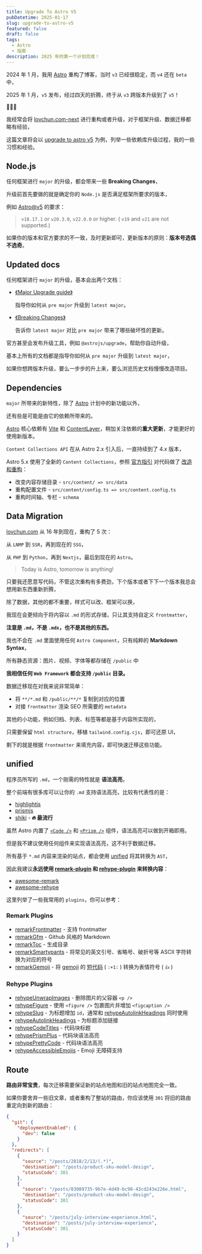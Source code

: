 ```yaml
---
title: Upgrade To Astro V5
pubDatetime: 2025-01-17
slug: upgrade-to-astro-v5
featured: false
draft: false
tags:
  - Astro
  - 指南
description: 2025 年的第一个计划完成！
---
```


2024 年 1 月，我用 [Astro](https://astro.build/) 重构了博客，当时 `v3` 已经很稳定，而 `v4` 还在 `beta` 中，

2025 年 1 月，`v5` 发布，经过四天的折腾，终于从 `v3` 跨版本升级到了 `v5`！

🎉🎉🎉

我经常会将 [lovchun.com-next](https://github.com/PassionZale/lovchun.com-next) 进行重构或者升级，对于框架升级、数据迁移都略有经验，

这篇文章将会以 [upgrade to astro v5](https://github.com/PassionZale/lovchun.com-next/pull/98) 为例，列举一些依赖库升级过程，我的一些习惯和经验。

## Node.js

任何框架进行 `major` 的升级，都会带来一些 **Breaking Changes**，

升级前首先要做的就是确定你的 `Node.js` 是否满足框架所要求的版本，

例如 [Astro@v5](https://astro.build/) 的要求：

> `v18.17.1` or `v20.3.0`, `v22.0.0` or higher. ( `v19` and `v21` are not supported.)

如果你的版本和官方要求的不一致，及时更新即可，更新版本的原则：**版本号选偶不选奇**。

## Updated docs

任何框架进行 `major` 的升级，基本会出两个文档：

- [《Major Upgrade guide》](https://docs.astro.build/en/guides/upgrade-to/v5/)

  指导你如何从 `pre major` 升级到 `latest major`。

- [《Breaking Changes》](https://docs.astro.build/en/guides/upgrade-to/v5/#breaking-changes)

  告诉你 `latest major` 对比 `pre major` 带来了哪些破坏性的更新。

官方甚至会发布升级工具，例如 `@astrojs/upgrade`，帮助你自动升级，

基本上所有的文档都是指导你如何从 `pre major` 升级到 `latest major`，

如果你想跨版本升级，要么一步步的升上来，要么浏览历史文档慢慢改造项目。

## Dependencies

`major` 所带来的新特性，除了 [Astro](https://astro.build/) 计划中的新功能以外，

还有些是可能是由它的依赖所带来的。

[Astro](https://astro.build/) 核心依赖有 [Vite](https://vite.dev/) 和 [ContentLayer](https://contentlayer.dev/)，稍加关注依赖的**重大更新**，才能更好的使用新版本。

`Content Collections API` 在从 Astro 2.x 引入后，一直持续到了 4.x 版本，

Astro 5.x 使用了全新的 `Content Collections`，参照 [官方指引](https://docs.astro.build/en/guides/upgrade-to/v5/#legacy-v20-content-collections-api) 对代码做了 [改造和重构](https://github.com/PassionZale/lovchun.com-next/commit/7053f35a8889aaa09ff51c96229051564b6e9bb5)：

- 改变内容存储目录 - `src/content/ => src/data`
- 重构配置文件 - `src/content/config.ts => src/content.config.ts`
- 重构时间轴、专栏 - `schema`

## Data Migration

[lovchun.com](https://www.lovchun.com) 从 16 年到现在，重构了 5 次：

从 `LNMP` 到 `SSR`，再到现在的 `SSG`，

从 `PHP` 到 `Python`，再到 `Nextjs`，最后到现在的 `Astro`。

> Today is Astro, tomorrow is anything!

只要我还愿意写代码，不管这次重构有多费劲，下个版本或者下下一个版本我总会想用新东西重新折腾，

除了数据，其他的都不重要，样式可以改、框架可以换，

我现在会更倾向于将内容以 `.md` 的形式存储，只让其支持自定义 `frontmatter`，

**注意是 `.md`，不是 `.mdx`，也不是其他的东西。**

我也不会在 `.md` 里面使用任何 `Astro Component`，只有纯粹的 **Markdown Syntax**，

所有静态资源：图片、视频、字体等都存储在 `/public` 中

**我相信任何 `Web Framework` 都会支持 `/public` 目录。**

数据迁移现在对我来说非常简单：

- 将 `**/*.md` 和 `/public/**/*` 复制到对应的位置
- 对接 `frontmatter` 渲染 SEO 所需要的 `metadata`

其他的小功能，例如归档、列表、标签等都是基于内容所实现的，

只需要保留 `html structure`，移植 `tailwind.config.cjs`，即可还原 UI，

剩下的就是根据 `frontmatter` 来填充内容，即可快速迁移这些功能。

## unified

程序员所写的 `.md`，一个刚需的特性就是 **语法高亮**，

整个前端有很多库可以让你的 `.md` 支持语法高亮，比较有代表性的是：

- [highlightjs](https://highlightjs.org/)
- [prismjs](https://prismjs.com/)
- [shiki](https://shiki.style/) - **🔥 最流行**

虽然 Astro 内置了 [`<Code />`](https://docs.astro.build/en/guides/syntax-highlighting/#code-) 和 [`<Prism />`](https://docs.astro.build/en/guides/syntax-highlighting/#prism-) 组件，语法高亮可以做到开箱即用。

但是我不建议使用任何组件来实现语法高亮，这不利于数据迁移。

所有基于 `*.md` 内容来渲染的站点，都会使用 [unified](https://unifiedjs.com/) 将其转换为 `AST`，

因此我建议**永远使用 [remark-plugin](https://unifiedjs.com/explore/keyword/remark-plugin/) 和 [rehype-plugin](https://unifiedjs.com/explore/keyword/rehype-plugin/) 来转换内容**：

- [awesome-remark](https://github.com/remarkjs/awesome-remark)
- [awesome-rehype](https://github.com/rehypejs/awesome-rehype)

这里列举了一些我常用的 `plugins`，你可以参考：

### Remark Plugins

- [remarkFrontmatter](https://github.com/remarkjs/remark-frontmatter) - 支持 frontmatter
- [remarkGfm](https://github.com/remarkjs/remark-gfm) - Github 风格的 Markdown
- [remarkToc](https://github.com/remarkjs/remark-toc) - 生成目录
- [remarkSmartypants](https://github.com/silvenon/remark-smartypants) - 将常见的英文引号、省略号、破折号等 ASCII 字符转换为对应的符号
- [remarkGemoji](https://github.com/remarkjs/remark-gemoji) - 将 [gemoji](https://github.com/github/gemoji) 的 [短代码](https://www.webfx.com/tools/emoji-cheat-sheet/) ( `:+1:` ) 转换为表情符号 ( `👍` )

### Rehype Plugins

- [rehypeUnwrapImages](https://github.com/rehypejs/rehype-unwrap-images) - 删除图片的父容器 `<p />`
- [rehypeFigure](https://github.com/Microflash/rehype-figure) - 使用 `<figure />` 包裹图片并增加 `<figcaption />`
- [rehypeSlug](https://github.com/rehypejs/rehype-slug) - 为标题增加 `id`，通常和 [rehypeAutolinkHeadings](https://github.com/rehypejs/rehype-autolink-headings) 同时使用
- [rehypeAutolinkHeadings](https://github.com/rehypejs/rehype-autolink-headings) - 为标题添加链接
- [rehypeCodeTitles](https://github.com/josestg/rehype-code-title) - 代码块标题
- [rehypePrismPlus](https://github.com/timlrx/rehype-prism-plus) - 代码块语法高亮
- [rehypePrettyCode](https://github.com/rehype-pretty/rehype-pretty-code) - 代码块语法高亮
- [rehypeAccessibleEmojis](https://github.com/GaiAma/Coding4GaiAma/tree/master/packages/rehype-accessible-emojis#readme) - Emoji 无障碍支持

## Route

**路由非常宝贵**，每次迁移需要保证新的站点地图和旧的站点地图完全一致。

如果你要舍弃一些旧文章，或者重构了整站的路由，你应该使用 `301` 将旧的路由重定向到新的路由：

```json title="vercel.json"
{
  "git": {
    "deploymentEnabled": {
      "dev": false
    }
  },
  "redirects": [
    {
      "source": "/posts/2018/2/13/(.*)",
      "destination": "/posts/product-sku-model-design",
      "statusCode": 301
    },
    {
      "source": "/posts/83089735-9b7e-4d49-bc98-43cd243e226e.html",
      "destination": "/posts/product-sku-model-design",
      "statusCode": 301
    },
    {
      "source": "/posts/july-interview-experience.html",
      "destination": "/posts/july-interview-experience",
      "statusCode": 301
    }
  ]
}
```